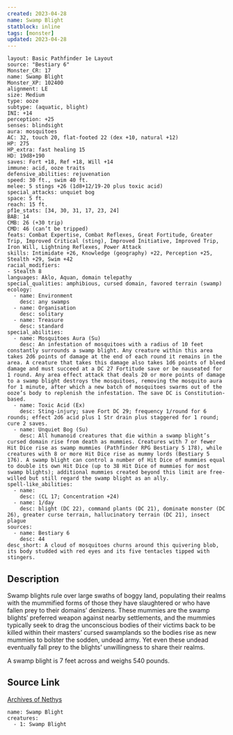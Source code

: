 ```yaml
---
created: 2023-04-28
name: Swamp Blight
statblock: inline
tags: [monster]
updated: 2023-04-28
---
```

```statblock
layout: Basic Pathfinder 1e Layout
source: "Bestiary 6"
Monster_CR: 17
name: Swamp Blight
Monster_XP: 102400
alignment: LE
size: Medium
type: ooze
subtype: (aquatic, blight)
INI: +14
perception: +25
senses: blindsight
aura: mosquitoes
AC: 32, touch 20, flat-footed 22 (dex +10, natural +12)
HP: 275
HP_extra: fast healing 15
HD: 19d8+190
saves: Fort +18, Ref +18, Will +14
immune: acid, ooze traits
defensive_abilities: rejuvenation
speed: 30 ft., swim 40 ft.
melee: 5 stings +26 (1d8+12/19-20 plus toxic acid)
special_attacks: unquiet bog
space: 5 ft.
reach: 15 ft.
pf1e_stats: [34, 30, 31, 17, 23, 24]
BAB: 14
CMB: 26 (+30 trip)
CMD: 46 (can’t be tripped)
feats: Combat Expertise, Combat Reflexes, Great Fortitude, Greater Trip, Improved Critical (sting), Improved Initiative, Improved Trip, Iron Will, Lightning Reflexes, Power Attack
skills: Intimidate +26, Knowledge (geography) +22, Perception +25, Stealth +29, Swim +42
racial_modifiers:
- Stealth 8
languages: Aklo, Aquan, domain telepathy
special_qualities: amphibious, cursed domain, favored terrain (swamp)
ecology:
  - name: Environment
    desc: any swamps
  - name: Organisation
    desc: solitary
  - name: Treasure
    desc: standard
special_abilities:
  - name: Mosquitoes Aura (Su)
    desc: An infestation of mosquitoes with a radius of 10 feet constantly surrounds a swamp blight. Any creature within this area takes 2d6 points of damage at the end of each round it remains in the area. A creature that takes this damage also takes 1d6 points of bleed damage and must succeed at a DC 27 Fortitude save or be nauseated for 1 round. Any area effect attack that deals 20 or more points of damage to a swamp blight destroys the mosquitoes, removing the mosquito aura for 1 minute, after which a new batch of mosquitoes swarms out of the ooze’s body to replenish the infestation. The save DC is Constitution-based.
  - name: Toxic Acid (Ex)
    desc: Sting-injury; save Fort DC 29; frequency 1/round for 6 rounds; effect 2d6 acid plus 1 Str drain plus staggered for 1 round; cure 2 saves.
  - name: Unquiet Bog (Su)
    desc: All humanoid creatures that die within a swamp blight’s cursed domain rise from death as mummies. Creatures with 7 or fewer Hit Dice rise as swamp mummies (Pathfinder RPG Bestiary 5 178), while creatures with 8 or more Hit Dice rise as mummy lords (Bestiary 5 176). A swamp blight can control a number of Hit Dice of mummies equal to double its own Hit Dice (up to 38 Hit Dice of mummies for most swamp blights); additional mummies created beyond this limit are free-willed but still regard the swamp blight as an ally.
spell-like_abilities:
  - name:
    desc: (CL 17; Concentration +24)
  - name: 1/day
    desc: blight (DC 22), command plants (DC 21), dominate monster (DC 26), greater curse terrain, hallucinatory terrain (DC 21), insect plague
sources:
  - name: Bestiary 6
    desc: 44
desc_short: A cloud of mosquitoes churns around this quivering blob, its body studded with red eyes and its five tentacles tipped with stingers.
```
## Description
Swamp blights rule over large swaths of boggy land, populating their realms with the mummified forms of those they have slaughtered or who have fallen prey to their domains’ denizens. These mummies are the swamp blights’ preferred weapon against nearby settlements, and the mummies typically seek to drag the unconscious bodies of their victims back to be killed within their masters’ cursed swamplands so the bodies rise as new mummies to bolster the sodden, undead army. Yet even these undead eventually fall prey to the blights’ unwillingness to share their realms. 

A swamp blight is 7 feet across and weighs 540 pounds.
## Source Link
[Archives of Nethys](https://aonprd.com/MonsterDisplay.aspx?ItemName=Swamp%20Blight)
```encounter-table
name: Swamp Blight
creatures:
  - 1: Swamp Blight
```
